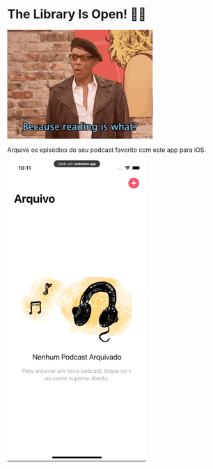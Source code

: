 # The Library Is Open! 💃🏼

![RuPaul Charles dizendo: Because reading is what? Fundamental! - Porque ler é o quê? Fundamental!](TheLibraryIsOpen/Recursos/reading-is-fundamental.gif)

Arquive os episódios do seu podcast favorito com este app para iOS.

![Tela de fundo branco com instruções coloridas sobre como obter o link do podcast no app da Apple para então inserí-lo no campo de texto.](TheLibraryIsOpen/Recursos/flow-principal.gif)